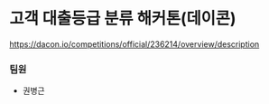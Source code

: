 # 고객 대출등급 분류 해커톤(데이콘)
https://dacon.io/competitions/official/236214/overview/description
### 팀원
* 권병근
